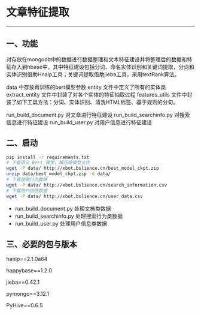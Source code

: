 # 文章特征提取

------

## 一、功能

对存放在mongodb中的数据进行数据整理和文本特征建设并将整理后的数据和特征存入到hbase中，其中特征建设包括分词、命名实体识别和关键词提取，分词和实体识别借助Hnalp工具；关键词提取借助jieba工具，采用textRank算法。

data 中存放再训练的bert模型参数
entity 文件中定义了所有的实体类
extract_entity 文件中封装了对各个实体的特征抽取过程
features_utils 文件中封装了如下工具方法：分词、实体识别、清洗HTML标签、基于规则的分句。

run_build_document.py 对文章进行特征建设
run_build_searchinfo.py 对搜索信息进行特征建设
run_build_user.py 对用户信息进行特征建设

## 二、启动
```bash
pip install -r requirements.txt
# 下载语义 Bert 模型，解压缩模型文件
wget -P data/ http://xbot.bslience.cn/best_model_ckpt.zip
unzip data/best_model_ckpt.zip -d data/
# 下载搜索行为数据
wget -P data/ http://xbot.bslience.cn/search_information.csv
# 下载用户信息数据
wget -P data/ http://xbot.bslience.cn/user_data.csv
```

* run_build_document.py 处理文档类数据
* run_build_searchinfo.py 处理搜索行为类数据
* run_build_user.py 处理用户信息类数据

## 三、必要的包与版本

hanlp==2.1.0a64

happybase==1.2.0

jieba==0.42.1

pymongo==3.12.1

PyHive==0.6.5
